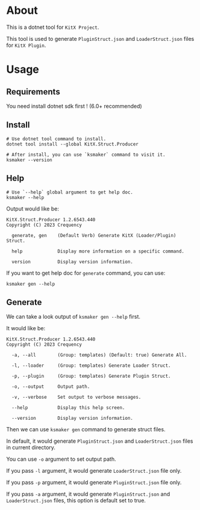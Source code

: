 ﻿# About

This is a dotnet tool for `KitX Project`.

This tool is used to generate `PluginStruct.json` and `LoaderStruct.json` files for `KitX Plugin`.

# Usage

## Requirements

You need install dotnet sdk first ! (6.0+ recommended)

## Install

```shell
# Use dotnet tool command to install.
dotnet tool install --global KitX.Struct.Producer

# After install, you can use `ksmaker` command to visit it.
ksmaker --version
```

## Help

```shell
# Use `--help` global argument to get help doc.
ksmaker --help
```

Output would like be:

```text
KitX.Struct.Producer 1.2.6543.440
Copyright (C) 2023 Crequency

  generate, gen    (Default Verb) Generate KitX (Loader/Plugin) Struct.

  help             Display more information on a specific command.

  version          Display version information.

```

If you want to get help doc for `generate` command, you can use:

```shell
ksmaker gen --help
```

## Generate

We can take a look output of `ksmaker gen --help` first.

It would like be:

```text
KitX.Struct.Producer 1.2.6543.440
Copyright (C) 2023 Crequency

  -a, --all        (Group: templates) (Default: true) Generate All.

  -l, --loader     (Group: templates) Generate Loader Struct.

  -p, --plugin     (Group: templates) Generate Plugin Struct.

  -o, --output     Output path.

  -v, --verbose    Set output to verbose messages.

  --help           Display this help screen.

  --version        Display version information.

```

Then we can use `ksmaker gen` command to generate struct files.

In default, it would generate `PluginStruct.json` and `LoaderStruct.json` files in current directory.

You can use `-o` argument to set output path.

If you pass `-l` argument, it would generate `LoaderStruct.json` file only.

If you pass `-p` argument, it would generate `PluginStruct.json` file only.

If you pass `-a` argument, it would generate `PluginStruct.json` and `LoaderStruct.json` files, this option is default set to true.

